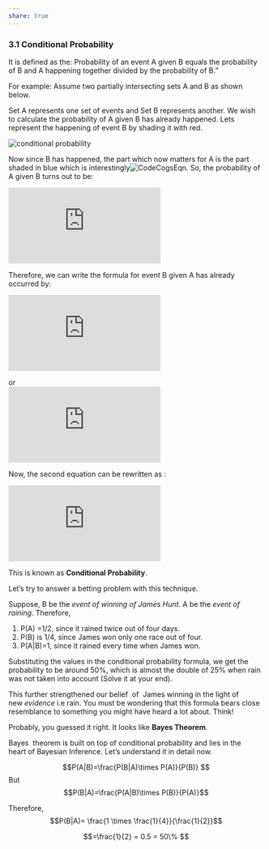 ```yaml
---
share: true
---
```

### 3.1 Conditional Probability

It is defined as the: Probability of an event A given B equals the probability of B and A happening together divided by the probability of B.”

For example: Assume two partially intersecting sets A and B as shown below.

Set A represents one set of events and Set B represents another. We wish to calculate the probability of A given B has already happened. Lets represent the happening of event B by shading it with red.

![conditional probability](https://www.analyticsvidhya.com/wp-content/uploads/2016/06/1-1.jpg)

Now since B has happened, the part which now matters for A is the part shaded in blue which is interestingly![CodeCogsEqn](https://www.analyticsvidhya.com/wp-content/uploads/2016/06/CodeCogsEqn-1.gif). So, the probability of A given B turns out to be:

![conditional probability](https://latex.codecogs.com/gif.latex?%5Cfrac%7BBlue%20Area%7D%7BRed%20Area+Blue%20Area%7D)

Therefore, we can write the formula for event B given A has already occurred by:

![](https://latex.codecogs.com/gif.latex?P%28B%7CA%29%3D%5Cfrac%7BP%28A%5Ccap%20B%29%7D%7BP%28A%29%7D)

or  
![conditional probability](https://latex.codecogs.com/gif.latex?P%28A%7CB%29%3D%5Cfrac%7BP%28A%5Ccap%20B%29%7D%7BP%28B%29%7D)

Now, the second equation can be rewritten as :

![conditional probability](https://latex.codecogs.com/gif.latex?P%28A%7CB%29%3D%5Cfrac%7BP%28B%7CA%29XP%28A%29%7D%7BP%28B%29%7D)

This is known as **Conditional Probability**.

Let’s try to answer a betting problem with this technique.

Suppose, B be the _event of winning of James Hunt_. A be the _event of raining_. Therefore,

1.  P(A) =1/2, since it rained twice out of four days.
2.  P(B) is 1/4, since James won only one race out of four.
3.  P(A|B)=1, since it rained every time when James won.

Substituting the values in the conditional probability formula, we get the probability to be around 50%, which is almost the double of 25% when rain was not taken into account (Solve it at your end).

This further strengthened our belief  of  James winning in the light of new _evidence_ i.e rain. You must be wondering that this formula bears close resemblance to something you might have heard a lot about. Think!

Probably, you guessed it right. It looks like **Bayes Theorem**.

Bayes  theorem is built on top of conditional probability and lies in the heart of Bayesian Inference. Let’s understand it in detail now.


$$P(A|B)=\frac{P(B|A)\times P(A)}{P(B)}   $$
But
$$P(B|A)=\frac{P(A|B)\times P(B)}{P(A)}$$

Therefore,
$$P(B|A)= \frac{1 \times \frac{1}{4}}{\frac{1}{2}}$$

$$=\frac{1}{2} = 0.5 = 50\% $$
